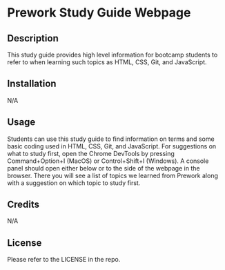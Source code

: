 # Prework Study Guide Webpage

## Description

This study guide provides high level information for bootcamp students to refer to when learning such topics as HTML, CSS, Git, and JavaScript. 


## Installation

N/A

## Usage

Students can use this study guide to find information on terms and some basic coding used in HTML, CSS, Git, and JavaScript.  For suggestions on what to study first, open the Chrome DevTools by pressing Command+Option+I (MacOS) or Control+Shift+I (Windows). A console panel should open either below or to the side of the webpage in the browser.  There you will see a list of topics we learned from Prework along with a suggestion on which topic to study first.

## Credits

N/A

## License

Please refer to the LICENSE in the repo.

